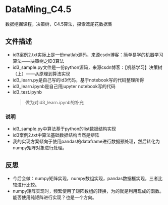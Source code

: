 # DataMing_C4.5
数据挖掘课程，决策树，C4.5算法，探索鸢尾花数据集

## 文件描述 ##
+ id3案例2.txt实际上是一份matlab源码，来源csdn博客：简单易学的机器学习算法——决策树之ID3算法
+ id3_sample.py文件是一份python源码，来源csdn博客：【机器学习】决策树（上）——从原理到算法实现
+ id3_learn.py是自己写的id3代码，基于notebook写的代码整理所得
+ id3_learn.ipynb是自己用jupyter notebook写的代码
+ id3_test.ipynb
	> 做为对id3_learn.ipynb的补充

### 说明 ###
+ id3_sample.py中算法基于python的list数据结构实现
+ id3案例2.txt中算法基础数据结构当然是矩阵
+ 我的实现方案倾向于使用pandas的dataframe进行数据预处理，然后转化为numpy矩阵对象进行处理。

## 反思 ##
+ 今后会做：numpy矩阵实现，numpy数组实现，pandas数据框实现，三者比较进行比较。
+ numpy矩阵实现时，频繁使用了矩阵数组的转换，为的就是利用现成的函数。能否使用纯矩阵进行实现？也是一个方向。